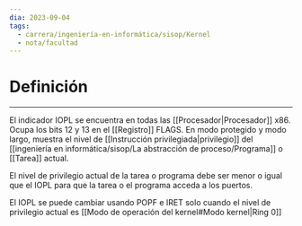 ```yaml
---
dia: 2023-09-04
tags:
  - carrera/ingeniería-en-informática/sisop/Kernel
  - nota/facultad
---
```

# Definición
---
El indicador IOPL se encuentra en todas las [[Procesador|Procesador]] x86. Ocupa los bits 12 y 13 en el [[Registro]] FLAGS. En modo protegido y modo largo, muestra el nivel de [[Instrucción privilegiada|privilegio]] del [[ingeniería en informática/sisop/La abstracción de proceso/Programa]] o [[Tarea]] actual.

El nivel de privilegio actual de la tarea o programa debe ser menor o igual que el IOPL para que la tarea o el programa acceda a los puertos.

El IOPL se puede cambiar usando POPF e IRET solo cuando el nivel de privilegio actual es [[Modo de operación del kernel#Modo kernel|Ring 0]]